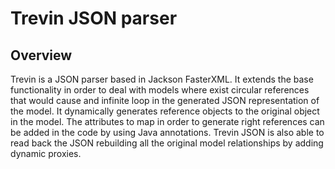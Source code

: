 # Trevin JSON parser
## Overview
Trevin is a JSON parser based in Jackson FasterXML. It extends the base functionality in order to deal with models where exist circular references that would cause and infinite loop in the generated JSON representation of the model.
It dynamically generates reference objects to the original object in the model. The attributes to map in order to generate right references can be added in the code by using Java annotations.
Trevin JSON is also able to read back the JSON rebuilding all the original model relationships by adding dynamic proxies.
